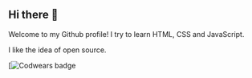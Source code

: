 ## Hi there 👋
Welcome to my Github profile!
I try to learn HTML, CSS and JavaScript.

I like the idea of open source.

[![Codwears badge](https://www.codewars.com/users/VeronikaZenchik/badges/large)
